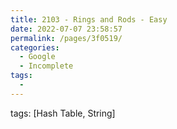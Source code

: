 ```yaml
---
title: 2103 - Rings and Rods - Easy
date: 2022-07-07 23:58:57
permalink: /pages/3f0519/
categories:
  - Google
  - Incomplete
tags:
  - 
---
```

tags: [Hash Table, String]